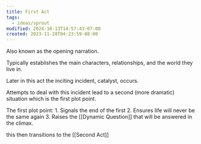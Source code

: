 ```yaml
---
title: First Act
tags:
  - ideas/sprout
modified: 2024-10-13T14:57:43-07:00
created: 2023-11-28T04:23:59-08:00
---
```

Also known as the opening narration. 

Typically establishes the main characters, relationships, and the world they live in. 

Later in this act the inciting incident, catalyst, occurs. 

Attempts to deal with this incident lead to a second (more dramatic) situation which is the first plot point.

The first plot point:
	1. Signals the end of the first 
	2. Ensures life will never be the same again
	3. Raises the [[Dynamic Question]] that will be answered in the climax.

this then transitions to the [[Second Act]]